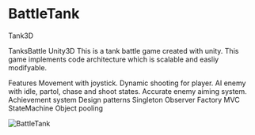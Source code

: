 # BattleTank
Tank3D

TanksBattle Unity3D
This is a tank battle game created with unity. This game implements code architecture which is scalable and easliy modifyable.

Features
Movement with joystick.
Dynamic shooting for player.
AI enemy with idle, partol, chase and shoot states.
Accurate enemy aiming system.
Achievement system
Design patterns
Singleton
Observer
Factory
MVC
StateMachine
Object pooling

![BattleTank](https://user-images.githubusercontent.com/95414680/175923024-ae6acc5e-6af7-4c64-9651-4fd167e205e0.jpg)
